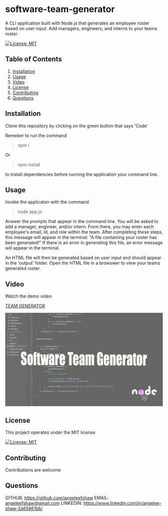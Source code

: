 # software-team-generator
A CLI application built with Node.js that generates an employee roster based on user input. Add managers, engineers, and interns to your teams roster.
  
  [![License: MIT](https://img.shields.io/badge/License-MIT-yellow.svg)](https://opensource.org/licenses/MIT)
  
  
  ## Table of Contents
  1. [Installation](#Installation)
  2. [Usage](#Usage)
  3. [Video](#Video)
  4. [License](#License)
  5. [Contributing](#Contributing)
  6. [Questions](#Questions)
  
  ## Installation 
  Clone this repository by clicking on the green button that says 'Code'
  
  Remeber to run the command 
  
  > npm i
  
  Or
  
  > npm install
  
  to install dependencies before running the application your command line.
  
  ## Usage
  Invoke the applicaton with the command 
  
  > node app.js 
  
  Answer the prompts that appear in the command line. You will be asked to add a manager, engineer, and/or intern. From there, you may enter each employee's email, Id, and role within the team. After completing these steps, this message will appear in the terminal: "A file containing your roster has been generated!"
  If there is an error in generating this file, an error message will appear in the terminal. 
  
  An HTML file will then be generated based on user input and should appear in the 'output' folder. Open the HTML file in a browswer to view your teams generated roster. 
  
  ## Video
  
  Watch the demo video
  
  [TEAM GENERATOR](https:// "SOFTWARE TEAM")

  ![software-team-gen](software-team-gen.jpg)


  
  
  ## License
  This project operates under the MIT license
  
  [![License: MIT](https://img.shields.io/badge/License-MIT-yellow.svg)](https://opensource.org/licenses/MIT)
  
  ## Contributing 
  Contributions are welcome
  
  ## Questions
  
  GITHUB: https://github.com/angeleefshaw
  EMAIL: angeleefshaw@gmail.com
  LINKEDIN: https://www.linkedin.com/in/angelee-shaw-2a65861bb/
  
